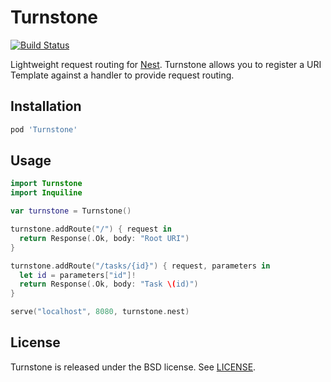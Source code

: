 # Turnstone

[![Build Status](http://img.shields.io/travis/kylef/Turnstone/master.svg?style=flat)](https://travis-ci.org/kylef/Turnstone)

Lightweight request routing for [Nest](https://github.com/nestproject/Nest).
Turnstone allows you to register a URI Template against a handler to provide
request routing.

## Installation

```ruby
pod 'Turnstone'
```

## Usage

```swift
import Turnstone
import Inquiline

var turnstone = Turnstone()

turnstone.addRoute("/") { request in
  return Response(.Ok, body: "Root URI")
}

turnstone.addRoute("/tasks/{id}") { request, parameters in
  let id = parameters["id"]!
  return Response(.Ok, body: "Task \(id)")
}

serve("localhost", 8080, turnstone.nest)
```

## License

Turnstone is released under the BSD license. See [LICENSE](LICENSE).

